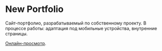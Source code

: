 # New Portfolio
Сайт-портфолио, разрабатываемый по собственному проекту. 
В процессе работы: адаптация под мобильные устройства, внутренние страницы.

[Онлайн-просмотр](https://iva-okkervil.github.io/New-portfolio/).
